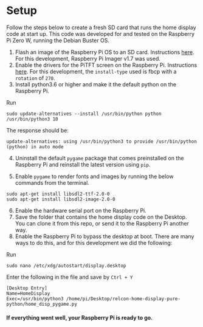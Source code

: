 # Setup

Follow the steps below to create a fresh SD card that runs the home display code at start up. This code was developed for and tested on the Raspberry Pi Zero W, running the Debian Buster OS. 

1. Flash an image of the Raspberry Pi OS to an SD card. Instructions [here](https://www.raspberrypi.com/documentation/computers/getting-started.html). For this development, Raspberry Pi Imager v1.7 was used.
2. Enable the drivers for the PiTFT screen on the Raspberry Pi. Instructions [here](https://learn.adafruit.com/adafruit-pitft-28-inch-resistive-touchscreen-display-raspberry-pi/easy-install-2). For this development, the ```install-type``` used is fbcp with a ```rotation``` of ```270```.
3. Install python3.6 or higher and make it the default python on the Raspberry Pi.

Run
```
sudo update-alternatives --install /usr/bin/python python /usr/bin/python3 10
```
    
The response should be:

```
update-alternatives: using /usr/bin/python3 to provide /usr/bin/python (python) in auto mode
```

<!-- Check baseline again:

```
python --version Python 3.7.3 $ python3 --version Python 3.7.3
``` -->

4. Uninstall the default ```pygame``` package that comes preinstalled on the Raspberry Pi and reinstall the latest version using ```pip```.

5. Enable ```pygame``` to render fonts and images by running the below commands from the terminal.
   
```
sudo apt-get install libsdl2-ttf-2.0-0
sudo apt-get install libsdl2-image-2.0-0
```

6. Enable the hardware serial port on the Raspberry Pi.
7. Save the folder that contains the home display code on the Desktop. You can clone it from this repo, or send it to the Raspberry Pi another way. 
8. Enable the Raspberry Pi to bypass the desktop at boot. There are many ways to do this, and for this development we did the following:

Run

```
sudo nano /etc/xdg/autostart/display.desktop
```

Enter the following in the file and save by ```Ctrl + Y```

```
[Desktop Entry]
Name=HomeDisplay
Exec=/usr/bin/python3 /home/pi/Desktop/relcon-home-display-pure-python/home_disp_pygame.py
```

#### If everything went well, your Raspberry Pi is ready to go.
